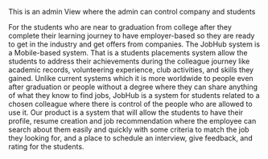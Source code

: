 This is an admin View where the admin can control company and students 

For the students who are near to graduation from college after they complete their learning journey to have employer-based so they are ready to get in the industry and get offers from companies. The JobHub system is a Mobile-based system. That is a students placements system allow the students to address their achievements during the colleague journey like academic records, volunteering experience, club activities, and skills they gained. Unlike current systems which it is more worldwide to people even after graduation or people without a degree where they can share anything of what they know to find jobs, JobHub is a system for students related to a chosen colleague where there is control of the people who are allowed to use it. Our product is a system that will allow the students to have their profile, resume creation and job recommendation where the employee can search about them easily and quickly with some criteria to match the job they looking for, and a place to schedule an interview, give feedback, and rating for the students.
 
